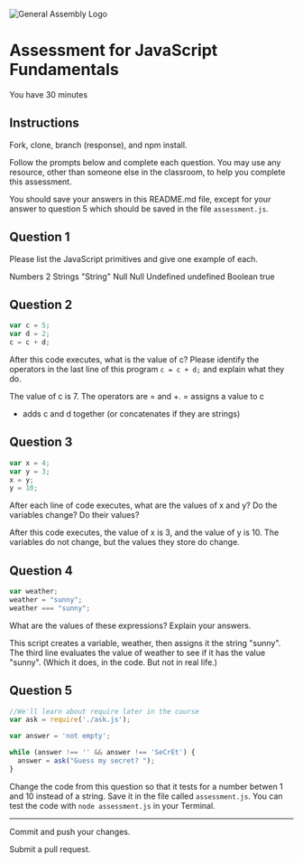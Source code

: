 ![General Assembly Logo](http://i.imgur.com/ke8USTq.png)

# Assessment for JavaScript Fundamentals

You have 30 minutes

## Instructions

Fork, clone, branch (response), and npm install.

Follow the prompts below and complete each question.  You may use any resource, other than someone else in the classroom, to help you complete this assessment.

You should save your answers in this README.md file, except for your answer to question 5 which should be saved in the file `assessment.js`.

## Question 1

Please list the JavaScript primitives and give one example of each.

Numbers 2
Strings "String"
Null  Null
Undefined   undefined
Boolean   true

## Question 2

```js
var c = 5;
var d = 2;
c = c + d;
```

After this code executes, what is the value of c?  Please identify the operators in the last line of this program `c = c + d;` and explain what they do.

The value of c is 7.
The operators are = and +.
= assigns a value to c
+ adds c and d together (or concatenates if they are strings)

## Question 3

```js
var x = 4;
var y = 3;
x = y;
y = 10;
```

After each line of code executes, what are the values of x and y?  Do the variables change?  Do their values?

After this code executes, the value of x is 3, and the value of y is 10. The variables do not change, but the values they store do change.

## Question 4

```js
var weather;
weather = "sunny";
weather === "sunny";
```

What are the values of these expressions?  Explain your answers.

This script creates a variable, weather, then assigns it the string "sunny". The third line evaluates the value of weather to see if it has the value "sunny". (Which it does, in the code. But not in real life.)

## Question 5

```js
//We'll learn about require later in the course
var ask = require('./ask.js');

var answer = 'not empty';

while (answer !== '' && answer !== 'SeCrEt') {
  answer = ask("Guess my secret? ");
}
```

Change the code from this question so that it tests for a number betwen 1 and 10 instead of a string.  Save it in the file called `assessment.js`.  You can test the code with `node assessment.js` in your Terminal.

---

Commit and push your changes.

Submit a pull request.

